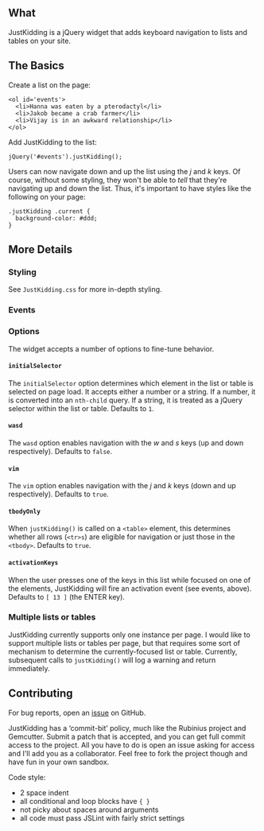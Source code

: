## What ##

JustKidding is a jQuery widget that adds keyboard navigation to lists
and tables on your site.

## The Basics ##

Create a list on the page:

    <ol id='events'>
      <li>Hanna was eaten by a pterodactyl</li>
      <li>Jakob became a crab farmer</li>
      <li>Vijay is in an awkward relationship</li>
    </ol>

Add JustKidding to the list:

    jQuery('#events').justKidding();

Users can now navigate down and up the list using the *j* and *k* keys. Of
course, without some styling, they won't be able to *tell* that they're
navigating up and down the list. Thus, it's important to have styles like
the following on your page:

    .justKidding .current {
      background-color: #ddd;
    }

## More Details ##

### Styling

See `JustKidding.css` for more in-depth styling.

### Events

### Options

The widget accepts a number of options to fine-tune behavior.

#### `initialSelector`

The `initialSelector` option determines which element in the list or table
is selected on page load. It accepts either a number or a string. If a
number, it is converted into an `nth-child` query. If a string, it is
treated as a jQuery selector within the list or table. Defaults to `1`.

#### `wasd`

The `wasd` option enables navigation with the *w* and *s* keys (up
and down respectively). Defaults to `false`.

#### `vim`

The `vim` option enables navigation with the *j* and *k* keys
(down and up respectively). Defaults to `true`.

#### `tbodyOnly`

When `justKidding()` is called on a `<table>` element, this determines whether
all rows (`<tr>s`) are eligible for navigation or just those in the `<tbody>`.
Defaults to `true`.

#### `activationKeys`

When the user presses one of the keys in this list while focused on one of
the elements, JustKidding will fire an activation event (see events, above).
Defaults to `[ 13 ]` (the ENTER key).

### Multiple lists or tables

JustKidding currently supports only one instance per page. I would like to
support multiple lists or tables per page, but that requires some sort of
mechanism to determine the currently-focused list or table. Currently,
subsequent calls to `justKidding()` will log a warning and return immediately.

## Contributing ##

For bug reports, open an [issue](https://github.com/jamesarosen/JustKidding/issues)
on GitHub.

JustKidding has a ‘commit-bit’ policy, much like the Rubinius project
and Gemcutter. Submit a patch that is accepted, and you can get full
commit access to the project. All you have to do is open an issue
asking for access and I'll add you as a collaborator.
Feel free to fork the project though and have fun in your own sandbox.

Code style:

 * 2 space indent
 * all conditional and loop blocks have `{ }`
 * not picky about spaces around arguments
 * all code must pass JSLint with fairly strict settings
